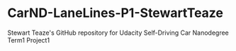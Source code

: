 # CarND-LaneLines-P1-StewartTeaze
Stewart Teaze's GitHub repository for Udacity Self-Driving Car Nanodegree Term1 Project1
